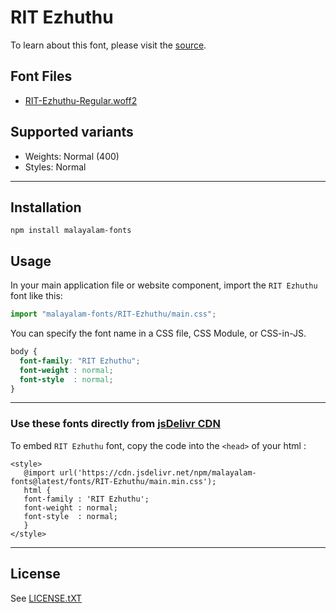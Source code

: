 # RIT Ezhuthu

To learn about this font, please visit the [source](https://gitlab.com/rit-fonts/ezhuthu).

## Font Files

* [RIT-Ezhuthu-Regular.woff2](RIT-Ezhuthu-Regular.woff2)

## Supported variants

* Weights: Normal (400)
* Styles: Normal

---

## Installation

```shell
npm install malayalam-fonts
```
## Usage

In your main application file or website component, import the `RIT Ezhuthu` font like this:

```javascript
import "malayalam-fonts/RIT-Ezhuthu/main.css";
```
You can specify the font name in a CSS file, CSS Module, or CSS-in-JS.

```css
body {
  font-family: "RIT Ezhuthu";
  font-weight : normal;
  font-style  : normal;
}
```
---

### Use these fonts directly from [jsDelivr CDN](https://www.jsdelivr.com/package/npm/malayalam-fonts)

To embed `RIT Ezhuthu` font, copy the code into the `<head>` of your html :

````
<style>
   @import url('https://cdn.jsdelivr.net/npm/malayalam-fonts@latest/fonts/RIT-Ezhuthu/main.min.css');
   html {
   font-family : 'RIT Ezhuthu';
   font-weight : normal;
   font-style  : normal;
   }
</style>
````
---
## License

See [LICENSE.tXT](LICENSE.txt)